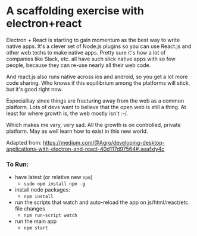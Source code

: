 # A scaffolding exercise with electron+react

Electron + React is starting to gain momentum as the best way to write native apps.
It's a clever set of Node.js plugins so you can use React.js and other web techs to make native apps.
Pretty sure it's how a lot of companies like Slack, etc. all have such slick native apps with so few people, because they can re-use nearly all their web code.

And react.js also runs native across ios and android, so you get a lot more code sharing.
Who knows if this equilibrium among the platforms will stick, but it's good right now.

Especialliay since things are fracturing away from the web as a common platform.
Lots of devs want to believe that the open web is still a thing. At least for where growth is, the web mostly isn't :-/.

Which makes me very, very sad. All the growth is on controlled, private platform.
May as well learn how to exist in this new world.

Adapted from: https://medium.com/@Agro/developing-desktop-applications-with-electron-and-react-40d117d97564#.seafxiy4c


### To Run:

* have latest (or relative new `npm`)
  * `sudo npm install npm -g` 
* install node packages:
  * `npm install`
* run the scripts that watch and auto-reload the app on js/html/react/etc. file changes
  * `npm run-script watch`
* run the main app
  * `npm start`
